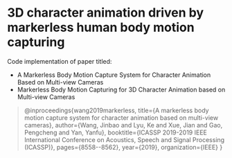# 3D character animation driven by markerless human body motion capturing

Code implementation of paper titled:
+ A Markerless Body Motion Capture System for Character Animation Based on Multi-view Cameras
+ Markerless Body Motion Capturing for 3D Character Animation based on Multi-view Cameras


> @inproceedings{wang2019markerless,
  title={A markerless body motion capture system for character animation based on multi-view cameras},
  author={Wang, Jinbao and Lyu, Ke and Xue, Jian and Gao, Pengcheng and Yan, Yanfu},
  booktitle={ICASSP 2019-2019 IEEE International Conference on Acoustics, Speech and Signal Processing (ICASSP)},
  pages={8558--8562},
  year={2019},
  organization={IEEE}
}
